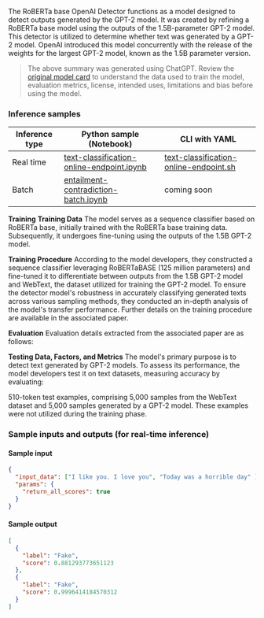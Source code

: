 The RoBERTa base OpenAI Detector functions as a model designed to detect outputs generated by the GPT-2 model. It was created by refining a RoBERTa base model using the outputs of the 1.5B-parameter GPT-2 model. This detector is utilized to determine whether text was generated by a GPT-2 model. OpenAI introduced this model concurrently with the release of the weights for the largest GPT-2 model, known as the 1.5B parameter version.


> The above summary was generated using ChatGPT. Review the <a href="https://huggingface.co/roberta-base-openai-detector" target="_blank">original model card</a> to understand the data used to train the model, evaluation metrics, license, intended uses, limitations and bias before using the model.


### Inference samples

Inference type|Python sample (Notebook)|CLI with YAML
|--|--|--|
Real time|<a href="https://aka.ms/azureml-infer-online-sdk-text-classification" target="_blank">text-classification-online-endpoint.ipynb</a>|<a href="https://aka.ms/azureml-infer-online-cli-text-classification" target="_blank">text-classification-online-endpoint.sh</a>
Batch |<a href="https://aka.ms/azureml-infer-batch-sdk-text-classification" target="_blank">entailment-contradiction-batch.ipynb</a>| coming soon

**Training**
**Training Data**
The model serves as a sequence classifier based on RoBERTa base, initially trained with the RoBERTa base training data. Subsequently, it undergoes fine-tuning using the outputs of the 1.5B GPT-2 model.

**Training Procedure**
According to the model developers, they constructed a sequence classifier leveraging RoBERTaBASE (125 million parameters) and fine-tuned it to differentiate between outputs from the 1.5B GPT-2 model and WebText, the dataset utilized for training the GPT-2 model. To ensure the detector model's robustness in accurately classifying generated texts across various sampling methods, they conducted an in-depth analysis of the model's transfer performance. Further details on the training procedure are available in the associated paper.

**Evaluation**
Evaluation details extracted from the associated paper are as follows:

**Testing Data, Factors, and Metrics**
The model's primary purpose is to detect text generated by GPT-2 models. To assess its performance, the model developers test it on text datasets, measuring accuracy by evaluating:

510-token test examples, comprising 5,000 samples from the WebText dataset and 5,000 samples generated by a GPT-2 model. These examples were not utilized during the training phase.


### Sample inputs and outputs (for real-time inference)

#### Sample input
```json
{ 
  "input_data": ["I like you. I love you", "Today was a horrible day" ], 
  "params": { 
    "return_all_scores": true 
  } 
} 
```

#### Sample output
```json
[
  {
    "label": "Fake",
    "score": 0.881293773651123
  },
  {
    "label": "Fake",
    "score": 0.9996414184570312
  }
]
```
